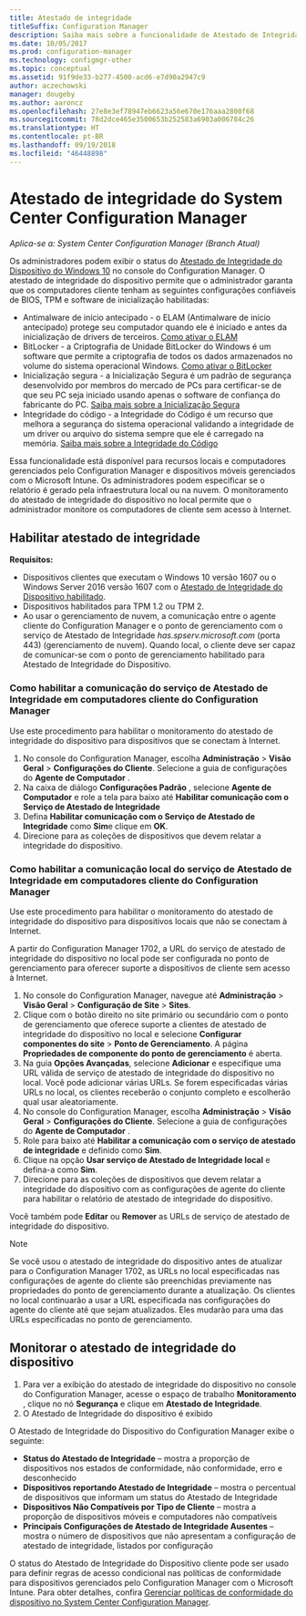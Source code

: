 ```yaml
---
title: Atestado de integridade
titleSuffix: Configuration Manager
description: Saiba mais sobre a funcionalidade de Atestado de Integridade do Dispositivo visualizável no console do Configuration Manager.
ms.date: 10/05/2017
ms.prod: configuration-manager
ms.technology: configmgr-other
ms.topic: conceptual
ms.assetid: 91f9de33-b277-4500-acd6-e7d90a2947c9
author: aczechowski
manager: dougeby
ms.author: aaroncz
ms.openlocfilehash: 27e8e3ef78947eb6623a56e670e176aaa2800f68
ms.sourcegitcommit: 78d2dce465e3500653b252583a6903a006784c26
ms.translationtype: HT
ms.contentlocale: pt-BR
ms.lasthandoff: 09/19/2018
ms.locfileid: "46448898"
---
```

# <a name="health-attestation-for-system-center-configuration-manager"></a>Atestado de integridade do System Center Configuration Manager

*Aplica-se a: System Center Configuration Manager (Branch Atual)*

Os administradores podem exibir o status do [Atestado de Integridade do Dispositivo do Windows 10](https://technet.microsoft.com/library/mt592023.aspx) no console do Configuration Manager.  O atestado de integridade do dispositivo permite que o administrador garanta que os computadores cliente tenham as seguintes configurações confiáveis de BIOS, TPM e software de inicialização habilitadas:  

-   Antimalware de início antecipado - o ELAM (Antimalware de início antecipado) protege seu computador quando ele é iniciado e antes da inicialização de drivers de terceiros. [Como ativar o ELAM](https://gallery.technet.microsoft.com/How-to-turn-on-Early-84552ec5)  
-   BitLocker - a Criptografia de Unidade BitLocker do Windows é um software que permite a criptografia de todos os dados armazenados no volume do sistema operacional Windows.  [Como ativar o BitLocker](https://gallery.technet.microsoft.com/How-to-turn-on-BitLocker-34294d3d)  
-   Inicialização segura - a Inicialização Segura é um padrão de segurança desenvolvido por membros do mercado de PCs para certificar-se de que seu PC seja iniciado usando apenas o software de confiança do fabricante do PC. [Saiba mais sobre a Inicialização Segura](https://technet.microsoft.com/library/hh824987.aspx)  
-   Integridade do código - a Integridade do Código é um recurso que melhora a segurança do sistema operacional validando a integridade de um driver ou arquivo do sistema sempre que ele é carregado na memória. [Saiba mais sobre a Integridade do Código](https://technet.microsoft.com/library/dd348642.aspx)  

Essa funcionalidade está disponível para recursos locais e computadores gerenciados pelo Configuration Manager e dispositivos móveis gerenciados com o Microsoft Intune. Os administradores podem especificar se o relatório é gerado pela infraestrutura local ou na nuvem. O monitoramento do atestado de integridade do dispositivo no local permite que o administrador monitore os computadores de cliente sem acesso à Internet.

## <a name="enable-health-attestation"></a>Habilitar atestado de integridade

 **Requisitos:**  

-   Dispositivos clientes que executam o Windows 10 versão 1607 ou o Windows Server 2016 versão 1607 com o [Atestado de Integridade do Dispositivo habilitado](https://technet.microsoft.com/windows-server-docs/security/device-health-attestation).
-   Dispositivos habilitados para TPM 1.2 ou TPM 2.
-   Ao usar o gerenciamento de nuvem, a comunicação entre o agente cliente do Configuration Manager e o ponto de gerenciamento com o serviço de Atestado de Integridade *has.spserv.microsoft.com* (porta 443) (gerenciamento de nuvem). Quando local, o cliente deve ser capaz de comunicar-se com o ponto de gerenciamento habilitado para Atestado de Integridade do Dispositivo.

### <a name="how-to-enable-health-attestation-service-communication-on-configuration-manager-client-computers"></a>Como habilitar a comunicação do serviço de Atestado de Integridade em computadores cliente do Configuration Manager

Use este procedimento para habilitar o monitoramento do atestado de integridade do dispositivo para dispositivos que se conectam à Internet.

1.  No console do Configuration Manager, escolha **Administração** > **Visão Geral** > **Configurações do Cliente**.  Selecione a guia de configurações do **Agente de Computador** .  
2.  Na caixa de diálogo **Configurações Padrão** , selecione **Agente de Computador** e role a tela para baixo até **Habilitar comunicação com o Serviço de Atestado de Integridade**  
3.  Defina **Habilitar comunicação com o Serviço de Atestado de Integridade** como **Sim**e clique em **OK**.  
4. Direcione para as coleções de dispositivos que devem relatar a integridade do dispositivo.

### <a name="how-to-enable-on-premises-health-attestation-service-communication-on-configuration-manager-client-computers"></a>Como habilitar a comunicação local do serviço de Atestado de Integridade em computadores cliente do Configuration Manager
Use este procedimento para habilitar o monitoramento do atestado de integridade do dispositivo para dispositivos locais que não se conectam à Internet.

A partir do Configuration Manager 1702, a URL do serviço de atestado de integridade do dispositivo no local pode ser configurada no ponto de gerenciamento para oferecer suporte a dispositivos de cliente sem acesso à Internet.

1. No console do Configuration Manager, navegue até **Administração** > **Visão Geral** > **Configuração de Site** > **Sites**.
2. Clique com o botão direito no site primário ou secundário com o ponto de gerenciamento que oferece suporte a clientes de atestado de integridade do dispositivo no local e selecione **Configurar componentes do site** > **Ponto de Gerenciamento**. A página **Propriedades de componente do ponto de gerenciamento** é aberta.
3. Na guia **Opções Avançadas**, selecione **Adicionar** e especifique uma URL válida de serviço de atestado de integridade do dispositivo no local. Você pode adicionar várias URLs. Se forem especificadas várias URLs no local, os clientes receberão o conjunto completo e escolherão qual usar aleatoriamente.
4.  No console do Configuration Manager, escolha **Administração** > **Visão Geral** > **Configurações do Cliente**.  Selecione a guia de configurações do **Agente de Computador** .  
5.  Role para baixo até **Habilitar a comunicação com o serviço de atestado de integridade** e definido como **Sim**.
7.  Clique na opção **Usar serviço de Atestado de Integridade local** e defina-a como **Sim**.
8. Direcione para as coleções de dispositivos que devem relatar a integridade do dispositivo com as configurações de agente do cliente para habilitar o relatório de atestado de integridade do dispositivo.

Você também pode **Editar** ou **Remover** as URLs de serviço de atestado de integridade do dispositivo.

> [!NOTE]
> Se você usou o atestado de integridade do dispositivo antes de atualizar para o Configuration Manager 1702, as URLs no local especificadas nas configurações de agente do cliente são preenchidas previamente nas propriedades do ponto de gerenciamento durante a atualização. Os clientes no local continuarão a usar a URL especificada nas configurações do agente do cliente até que sejam atualizados. Eles mudarão para uma das URLs especificadas no ponto de gerenciamento.

## <a name="monitor-device-health-attestation"></a>Monitorar o atestado de integridade do dispositivo

1.  Para ver a exibição do atestado de integridade do dispositivo no console do Configuration Manager, acesse o espaço de trabalho **Monitoramento** , clique no nó **Segurança** e clique em **Atestado de Integridade**.  
2.  O Atestado de Integridade do dispositivo é exibido  

O Atestado de Integridade do Dispositivo do Configuration Manager exibe o seguinte:  

-   **Status do Atestado de Integridade** – mostra a proporção de dispositivos nos estados de conformidade, não conformidade, erro e desconhecido  
-   **Dispositivos reportando Atestado de Integridade** – mostra o percentual de dispositivos que informam um status do Atestado de Integridade  
-   **Dispositivos Não Compatíveis por Tipo de Cliente** – mostra a proporção de dispositivos móveis e computadores não compatíveis  
-   **Principais Configurações de Atestado de Integridade Ausentes** – mostra o número de dispositivos que não apresentam a configuração de atestado de integridade, listados por configuração

O status do Atestado de Integridade do Dispositivo cliente pode ser usado para definir regras de acesso condicional nas políticas de conformidade para dispositivos gerenciados pelo Configuration Manager com o Microsoft Intune. Para obter detalhes, confira [Gerenciar políticas de conformidade do dispositivo no System Center Configuration Manager](/sccm/protect/deploy-use/device-compliance-policies).  
